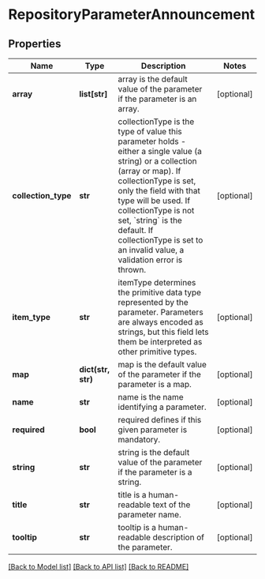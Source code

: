 # RepositoryParameterAnnouncement

## Properties
Name | Type | Description | Notes
------------ | ------------- | ------------- | -------------
**array** | **list[str]** | array is the default value of the parameter if the parameter is an array. | [optional] 
**collection_type** | **str** | collectionType is the type of value this parameter holds - either a single value (a string) or a collection (array or map). If collectionType is set, only the field with that type will be used. If collectionType is not set, &#x60;string&#x60; is the default. If collectionType is set to an invalid value, a validation error is thrown. | [optional] 
**item_type** | **str** | itemType determines the primitive data type represented by the parameter. Parameters are always encoded as strings, but this field lets them be interpreted as other primitive types. | [optional] 
**map** | **dict(str, str)** | map is the default value of the parameter if the parameter is a map. | [optional] 
**name** | **str** | name is the name identifying a parameter. | [optional] 
**required** | **bool** | required defines if this given parameter is mandatory. | [optional] 
**string** | **str** | string is the default value of the parameter if the parameter is a string. | [optional] 
**title** | **str** | title is a human-readable text of the parameter name. | [optional] 
**tooltip** | **str** | tooltip is a human-readable description of the parameter. | [optional] 

[[Back to Model list]](../README.md#documentation-for-models) [[Back to API list]](../README.md#documentation-for-api-endpoints) [[Back to README]](../README.md)

